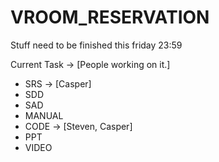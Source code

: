 # VROOM_RESERVATION

Stuff need to be finished this friday 23:59 

Current Task -> [People working on it.]
-  SRS -> [Casper]
-  SDD
-  SAD
-  MANUAL 
-  CODE -> [Steven, Casper]
-  PPT
-  VIDEO